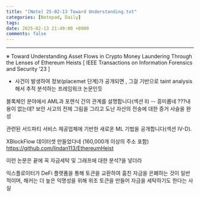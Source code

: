 ```yaml
---
title: "[Note] 25-02-13 Toward Understanding.txt"
categories: [Notepad, Daily]
tags: 
date: 2025-02-13 21:49:00 +0900
comments: false
---
```

---

※ Toward Understanding Asset Flows in Crypto Money Laundering Through the Lenses of Ethereum Heists [ IEEE Transactions on Information Forensics and Security ’23 ]

- 사건이 발생하여 정보(placemet 단계)가 공개되면 , 그걸 기반으로 taint analysis해서 추적 분석하는 프레임워크 논문인듯




블록체인 분야에서 AML과 포렌식 간의 관계를 설명합니다(섹션 II)
	-- 흥미롭네 ???내용이 없는데?
보안 사고의 전체 그림을 그리고 도난 자산의 전송에 대한 증거 사슬을 완성

관련된 서드파티 서비스 제공업체에 기반한 새로운 ML 기법을 공개합니다(섹션 IV-D).

XBlockFlow 데이터셋 만들었다네
	(160,000개 이상의 주소 포함)
	https://github.com/lindan113/EthereumHeist


이런 논문은 끝에 꼭 자금세탁 및 그래프에 대한 분석?을 넣더라



익스플로이터가 DeFi 플랫폼을 통해 토큰을 교환하여 훔친 자금을 은폐하는 것이 일반적이며, 
해커는 더 높은 익명성을 위해 위조 토큰을 만들어 자금을 세탁하기도 한다는 사실



